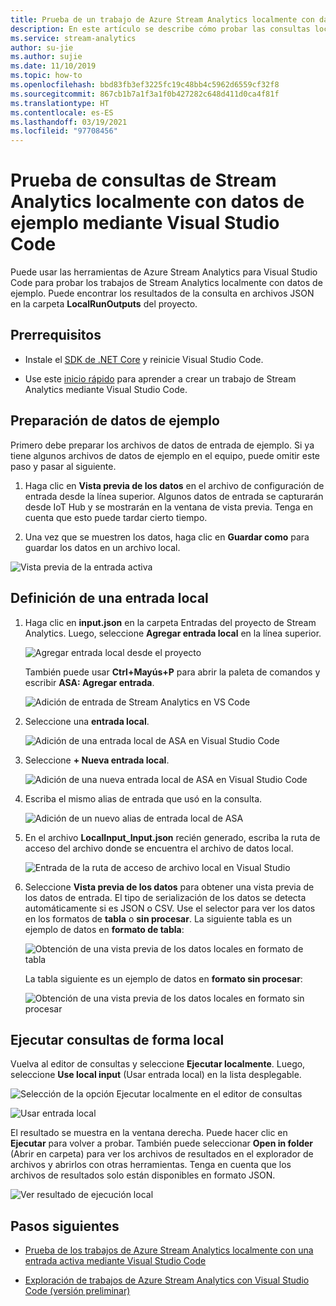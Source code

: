 ```yaml
---
title: Prueba de un trabajo de Azure Stream Analytics localmente con datos de ejemplo mediante Visual Studio Code
description: En este artículo se describe cómo probar las consultas localmente con datos de ejemplo mediante las herramientas de Azure Stream Analytics para Visual Studio Code.
ms.service: stream-analytics
author: su-jie
ms.author: sujie
ms.date: 11/10/2019
ms.topic: how-to
ms.openlocfilehash: bbd83fb3ef3225fc19c48bb4c5962d6559cf32f8
ms.sourcegitcommit: 867cb1b7a1f3a1f0b427282c648d411d0ca4f81f
ms.translationtype: HT
ms.contentlocale: es-ES
ms.lasthandoff: 03/19/2021
ms.locfileid: "97708456"
---
```

# <a name="test-stream-analytics-queries-locally-with-sample-data-using-visual-studio-code"></a>Prueba de consultas de Stream Analytics localmente con datos de ejemplo mediante Visual Studio Code

Puede usar las herramientas de Azure Stream Analytics para Visual Studio Code para probar los trabajos de Stream Analytics localmente con datos de ejemplo. Puede encontrar los resultados de la consulta en archivos JSON en la carpeta **LocalRunOutputs** del proyecto.

## <a name="prerequisites"></a>Prerrequisitos

* Instale el [SDK de .NET Core](https://dotnet.microsoft.com/download) y reinicie Visual Studio Code.

* Use este [inicio rápido](quick-create-visual-studio-code.md) para aprender a crear un trabajo de Stream Analytics mediante Visual Studio Code.

## <a name="prepare-sample-data"></a>Preparación de datos de ejemplo

Primero debe preparar los archivos de datos de entrada de ejemplo. Si ya tiene algunos archivos de datos de ejemplo en el equipo, puede omitir este paso y pasar al siguiente.

1. Haga clic en **Vista previa de los datos** en el archivo de configuración de entrada desde la línea superior. Algunos datos de entrada se capturarán desde IoT Hub y se mostrarán en la ventana de vista previa. Tenga en cuenta que esto puede tardar cierto tiempo.

2. Una vez que se muestren los datos, haga clic en **Guardar como** para guardar los datos en un archivo local.

 ![Vista previa de la entrada activa](./media/quick-create-visual-studio-code/preview-live-input.png)

## <a name="define-a-local-input"></a>Definición de una entrada local

1. Haga clic en **input.json** en la carpeta Entradas del proyecto de Stream Analytics. Luego, seleccione **Agregar entrada local** en la línea superior.

    ![Agregar entrada local desde el proyecto](./media/quick-create-visual-studio-code/add-input-from-project.png)

    También puede usar **Ctrl+Mayús+P** para abrir la paleta de comandos y escribir **ASA: Agregar entrada**.

   ![Adición de entrada de Stream Analytics en VS Code](./media/quick-create-visual-studio-code/add-input.png)

2. Seleccione una **entrada local**.

    ![Adición de una entrada local de ASA en Visual Studio Code](./media/vscode-local-run/add-local-input.png)

3. Seleccione **+ Nueva entrada local**.

    ![Adición de una nueva entrada local de ASA en Visual Studio Code](./media/vscode-local-run/add-new-local-input.png)

4. Escriba el mismo alias de entrada que usó en la consulta.

    ![Adición de un nuevo alias de entrada local de ASA](./media/vscode-local-run/new-local-input-alias.png)

5. En el archivo **LocalInput_Input.json** recién generado, escriba la ruta de acceso del archivo donde se encuentra el archivo de datos local.

    ![Entrada de la ruta de acceso de archivo local en Visual Studio](./media/vscode-local-run/local-file-path.png)

6. Seleccione **Vista previa de los datos**  para obtener una vista previa de los datos de entrada. El tipo de serialización de los datos se detecta automáticamente si es JSON o CSV. Use el selector para ver los datos en los formatos de **tabla** o **sin procesar**. La siguiente tabla es un ejemplo de datos en **formato de tabla**:

     ![Obtención de una vista previa de los datos locales en formato de tabla](./media/vscode-local-run/local-file-preview-table.png)

    La tabla siguiente es un ejemplo de datos en **formato sin procesar**:

    ![Obtención de una vista previa de los datos locales en formato sin procesar](./media/vscode-local-run/local-file-preview-raw.png)

## <a name="run-queries-locally"></a>Ejecutar consultas de forma local

Vuelva al editor de consultas y seleccione **Ejecutar localmente**. Luego, seleccione **Use local input** (Usar entrada local) en la lista desplegable.

![Selección de la opción Ejecutar localmente en el editor de consultas](./media/vscode-local-run/run-locally.png)

![Usar entrada local](./media/vscode-local-run/run-locally-use-local-input.png)

El resultado se muestra en la ventana derecha. Puede hacer clic en **Ejecutar** para volver a probar. También puede seleccionar **Open in folder** (Abrir en carpeta) para ver los archivos de resultados en el explorador de archivos y abrirlos con otras herramientas. Tenga en cuenta que los archivos de resultados solo están disponibles en formato JSON.

![Ver resultado de ejecución local](./media/vscode-local-run/run-locally-result.png)

## <a name="next-steps"></a>Pasos siguientes

* [Prueba de los trabajos de Azure Stream Analytics localmente con una entrada activa mediante Visual Studio Code](visual-studio-code-local-run-live-input.md)

* [Exploración de trabajos de Azure Stream Analytics con Visual Studio Code (versión preliminar)](visual-studio-code-explore-jobs.md)
